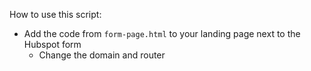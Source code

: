 How to use this script:
* Add the code from `form-page.html` to your landing page next to the Hubspot form
  * Change the domain and router